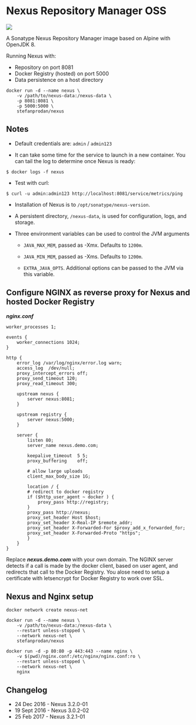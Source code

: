 # Nexus Repository Manager OSS

[![](https://images.microbadger.com/badges/image/stefanprodan/nexus.svg)](https://microbadger.com/images/stefanprodan/nexus "Get your own image badge on microbadger.com")

A Sonatype Nexus Repository Manager image based on Alpine with OpenJDK 8.

Running Nexus with:
* Repository on port 8081
* Docker Registry (hosted) on port 5000
* Data persistence on a host directory

```
docker run -d --name nexus \
    -v /path/to/nexus-data:/nexus-data \
	-p 8081:8081 \
	-p 5000:5000 \
	stefanprodan/nexus
```

## Notes

* Default credentials are: `admin` / `admin123`

* It can take some time for the service to launch in a new container. You can tail the log to determine once Nexus is ready:

```
$ docker logs -f nexus
```

* Test with curl:

```
$ curl -u admin:admin123 http://localhost:8081/service/metrics/ping
```

* Installation of Nexus is to `/opt/sonatype/nexus-version`.  

* A persistent directory, `/nexus-data`, is used for configuration, logs, and storage.

* Three environment variables can be used to control the JVM arguments

  * `JAVA_MAX_MEM`, passed as -Xmx.  Defaults to `1200m`.

  * `JAVA_MIN_MEM`, passed as -Xms.  Defaults to `1200m`.

  * `EXTRA_JAVA_OPTS`.  Additional options can be passed to the JVM via this variable.


## Configure NGINX as reverse proxy for Nexus and hosted Docker Registry

***nginx.conf***

```
worker_processes 1;

events { 
	worker_connections 1024; 
}

http {
	error_log /var/log/nginx/error.log warn;
	access_log  /dev/null;
	proxy_intercept_errors off;
	proxy_send_timeout 120;
	proxy_read_timeout 300;
	
	upstream nexus {
        server nexus:8081;
	}

	upstream registry {
        server nexus:5000;
	}

	server {
        listen 80;
        server_name nexus.demo.com;

        keepalive_timeout  5 5;
        proxy_buffering    off;

        # allow large uploads
        client_max_body_size 1G;

        location / {
		# redirect to docker registry
		if ($http_user_agent ~ docker ) {
			proxy_pass http://registry;
		}
		proxy_pass http://nexus;
		proxy_set_header Host $host;
		proxy_set_header X-Real-IP $remote_addr;
		proxy_set_header X-Forwarded-For $proxy_add_x_forwarded_for;
		proxy_set_header X-Forwarded-Proto "https";
        }
    }
}
``` 

Replace ***nexus.demo.com*** with your own domain. The NGINX server detects if a call is made by the docker client, based on user agent, and redirects that call to the Docker Registry. You alose need to setup a certificate with letsencrypt for Docker Registry to work over SSL.

## Nexus and Nginx setup

```
docker network create nexus-net

docker run -d --name nexus \
    -v /path/to/nexus-data:/nexus-data \
    --restart unless-stopped \
    --network nexus-net \
	stefanprodan/nexus
	
docker run -d -p 80:80 -p 443:443 --name nginx \
    -v $(pwd)/nginx.conf:/etc/nginx/nginx.conf:ro \
    --restart unless-stopped \
    --network nexus-net \
    nginx
```

## Changelog

* 24 Dec 2016  - Nexus 3.2.0-01
* 19 Sept 2016 - Nexus 3.0.2-02
* 25 Feb 2017 - Nexus 3.2.1-01



